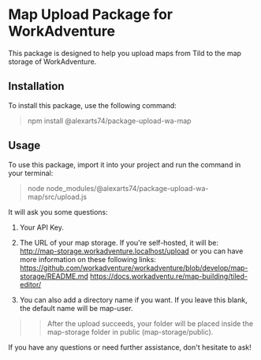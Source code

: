 # Map Upload Package for WorkAdventure

This package is designed to help you upload maps from Tild to the map storage of WorkAdventure.

## Installation

To install this package, use the following command:

> npm install @alexarts74/package-upload-wa-map

## Usage

To use this package, import it into your project and run the command in your terminal:

> node node_modules/@alexarts74/package-upload-wa-map/src/upload.js

It will ask you some questions:

1. Your API Key.

2. The URL of your map storage. If you're self-hosted, it will be: http://map-storage.workadventure.localhost/upload or you can have more information on these following links:
   https://github.com/workadventure/workadventure/blob/develop/map-storage/README.md
   https://docs.workadventu.re/map-building/tiled-editor/

3. You can also add a directory name if you want. If you leave this blank, the default name will be map-user.

> > After the upload succeeds, your folder will be placed inside the map-storage folder in public (map-storage/public).

If you have any questions or need further assistance, don't hesitate to ask!
